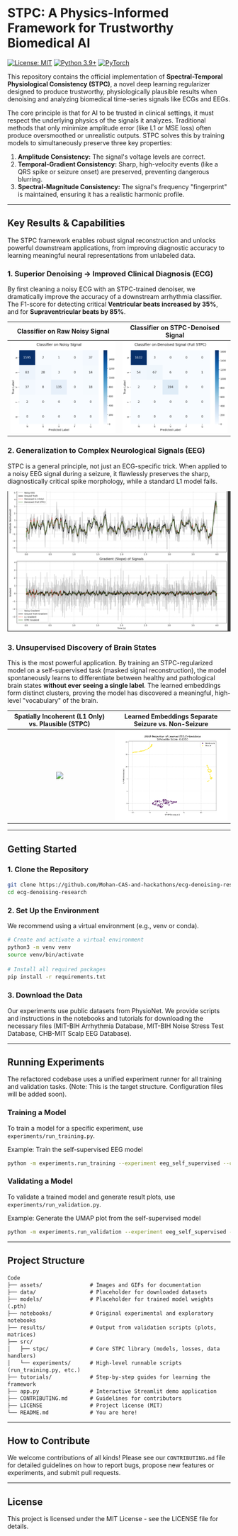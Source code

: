 # STPC: A Physics-Informed Framework for Trustworthy Biomedical AI

[![License: MIT](https://img.shields.io/badge/License-MIT-yellow.svg)](https://opensource.org/licenses/MIT)
[![Python 3.9+](https://img.shields.io/badge/python-3.9+-blue.svg)](https://www.python.org/downloads/release/python-390/)
[![PyTorch](https://img.shields.io/badge/PyTorch-%23EE4C2C.svg?style=flat&logo=PyTorch&logoColor=white)](https://pytorch.org/)

This repository contains the official implementation of **Spectral-Temporal Physiological Consistency (STPC)**, a novel deep learning regularizer designed to produce trustworthy, physiologically plausible results when denoising and analyzing biomedical time-series signals like ECGs and EEGs.

The core principle is that for AI to be trusted in clinical settings, it must respect the underlying physics of the signals it analyzes. Traditional methods that only minimize amplitude error (like L1 or MSE loss) often produce oversmoothed or unrealistic outputs. STPC solves this by training models to simultaneously preserve three key properties:

1.  **Amplitude Consistency:** The signal's voltage levels are correct.
2.  **Temporal-Gradient Consistency:** Sharp, high-velocity events (like a QRS spike or seizure onset) are preserved, preventing dangerous blurring.
3.  **Spectral-Magnitude Consistency:** The signal's frequency "fingerprint" is maintained, ensuring it has a realistic harmonic profile.

---

## Key Results & Capabilities

The STPC framework enables robust signal reconstruction and unlocks powerful downstream applications, from improving diagnostic accuracy to learning meaningful neural representations from unlabeled data.

### 1. Superior Denoising → Improved Clinical Diagnosis (ECG)

By first cleaning a noisy ECG with an STPC-trained denoiser, we dramatically improve the accuracy of a downstream arrhythmia classifier. The F1-score for detecting critical **Ventricular beats increased by 35%**, and for **Supraventricular beats by 85%**.

|           Classifier on Raw Noisy Signal           |               Classifier on STPC-Denoised Signal                |
| :------------------------------------------------: | :-------------------------------------------------------------: |
| <img src="results/final_cm_noisy.png" width="400"> | <img src="results/final_cm_stpc_full_denoised.png" width="400"> |

### 2. Generalization to Complex Neurological Signals (EEG)

STPC is a general principle, not just an ECG-specific trick. When applied to a noisy EEG signal during a seizure, it flawlessly preserves the sharp, diagnostically critical spike morphology, while a standard L1 model fails.

![EEG Gradient Preservation](results/eeg_gradient_preservation_plot.png)

### 3. Unsupervised Discovery of Brain States

This is the most powerful application. By training an STPC-regularized model on a self-supervised task (masked signal reconstruction), the model spontaneously learns to differentiate between healthy and pathological brain states **without ever seeing a single label**. The learned embeddings form distinct clusters, proving the model has discovered a meaningful, high-level "vocabulary" of the brain.

|      Spatially Incoherent (L1 Only) vs. Plausible (STPC)      |       Learned Embeddings Separate Seizure vs. Non-Seizure       |
| :-----------------------------------------------------------: | :-------------------------------------------------------------: |
| <img src="results/phase1_spatial_comparison.gif" width="400"> | <img src="results/phase3_embedding_comparison.png" width="400"> |

---

## Getting Started

### 1. Clone the Repository

```bash
git clone https://github.com/Mohan-CAS-and-hackathons/ecg-denoising-research.git
cd ecg-denoising-research
```

### 2. Set Up the Environment

We recommend using a virtual environment (e.g., venv or conda).

```bash
# Create and activate a virtual environment
python3 -m venv venv
source venv/bin/activate

# Install all required packages
pip install -r requirements.txt
```

### 3. Download the Data

Our experiments use public datasets from PhysioNet. We provide scripts and instructions in the notebooks and tutorials for downloading the necessary files (MIT-BIH Arrhythmia Database, MIT-BIH Noise Stress Test Database, CHB-MIT Scalp EEG Database).

---

## Running Experiments

The refactored codebase uses a unified experiment runner for all training and validation tasks. (Note: This is the target structure. Configuration files will be added soon).

### Training a Model

To train a model for a specific experiment, use `experiments/run_training.py`.

Example: Train the self-supervised EEG model

```bash
python -m experiments.run_training --experiment eeg_self_supervised --config configs/eeg_self_supervised.yaml
```

### Validating a Model

To validate a trained model and generate result plots, use `experiments/run_validation.py`.

Example: Generate the UMAP plot from the self-supervised model

```bash
python -m experiments.run_validation --experiment eeg_self_supervised --model_path models/eeg_denoiser_self_supervised.pth
```

---

## Project Structure

```
Code
├── assets/               # Images and GIFs for documentation
├── data/                 # Placeholder for downloaded datasets
├── models/               # Placeholder for trained model weights (.pth)
├── notebooks/            # Original experimental and exploratory notebooks
├── results/              # Output from validation scripts (plots, matrices)
├── src/
│   ├── stpc/             # Core STPC library (models, losses, data handlers)
│   └── experiments/      # High-level runnable scripts (run_training.py, etc.)
├── tutorials/            # Step-by-step guides for learning the framework
├── app.py                # Interactive Streamlit demo application
├── CONTRIBUTING.md       # Guidelines for contributors
├── LICENSE               # Project license (MIT)
└── README.md             # You are here!
```

---

## How to Contribute

We welcome contributions of all kinds! Please see our `CONTRIBUTING.md` file for detailed guidelines on how to report bugs, propose new features or experiments, and submit pull requests.

---

## License

This project is licensed under the MIT License - see the LICENSE file for details.
